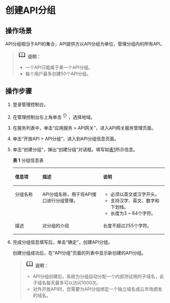 # 创建API分组<a name="apig-zh-ug-180307003"></a>

## 操作场景<a name="section1731012541118"></a>

API分组相当于API的集合，API提供方以API分组为单位，管理分组内的所有API。

>![](public_sys-resources/icon-note.gif) **说明：**   
>-   一个API只能属于某一个API分组。  
>-   每个用户最多创建50个API分组。  

## 操作步骤<a name="section8731554122615"></a>

1.  登录管理控制台。
2.  在管理控制台左上角单击![](figures/icon-region.png)，选择地域。
3.  在服务列表中，单击“应用服务 \> API网关”，进入API网关服务管理页面。
4.  单击“开放API \> API分组”，进入到API分组信息页面。
5.  单击“创建分组”，弹出“创建分组”对话框。填写如[表1](#table195413315428)所示信息。

    **表 1**  分组信息表

    <a name="table195413315428"></a>
    <table><thead align="left"><tr id="row45523384220"><th class="cellrowborder" valign="top" width="18%" id="mcps1.2.4.1.1"><p id="p65563314423"><a name="p65563314423"></a><a name="p65563314423"></a>信息项</p>
    </th>
    <th class="cellrowborder" valign="top" width="40%" id="mcps1.2.4.1.2"><p id="p356183311427"><a name="p356183311427"></a><a name="p356183311427"></a>描述</p>
    </th>
    <th class="cellrowborder" valign="top" width="42%" id="mcps1.2.4.1.3"><p id="p756163324216"><a name="p756163324216"></a><a name="p756163324216"></a>说明</p>
    </th>
    </tr>
    </thead>
    <tbody><tr id="row1156183364219"><td class="cellrowborder" valign="top" width="18%" headers="mcps1.2.4.1.1 "><p id="p105616333427"><a name="p105616333427"></a><a name="p105616333427"></a>分组名称</p>
    </td>
    <td class="cellrowborder" valign="top" width="40%" headers="mcps1.2.4.1.2 "><p id="p1656123374219"><a name="p1656123374219"></a><a name="p1656123374219"></a>API分组名称，用于将API接口进行分组管理。</p>
    </td>
    <td class="cellrowborder" valign="top" width="42%" headers="mcps1.2.4.1.3 "><a name="ul1534415125011"></a><a name="ul1534415125011"></a><ul id="ul1534415125011"><li>必须以英文或汉字开头。</li><li>支持汉字、英文、数字和下划线。</li><li>长度为3 ~ 64个字符。</li></ul>
    </td>
    </tr>
    <tr id="row14879114316433"><td class="cellrowborder" valign="top" width="18%" headers="mcps1.2.4.1.1 "><p id="p12880154304320"><a name="p12880154304320"></a><a name="p12880154304320"></a>描述</p>
    </td>
    <td class="cellrowborder" valign="top" width="40%" headers="mcps1.2.4.1.2 "><p id="p48801043134312"><a name="p48801043134312"></a><a name="p48801043134312"></a>对分组的介绍</p>
    </td>
    <td class="cellrowborder" valign="top" width="42%" headers="mcps1.2.4.1.3 "><p id="p8880154374314"><a name="p8880154374314"></a><a name="p8880154374314"></a>长度不超过255个字符。</p>
    </td>
    </tr>
    </tbody>
    </table>

6.  完成分组信息填写后，单击“确定”，创建API分组。

    创建分组成功后，在“API分组”页面的列表中显示新创建的API分组。

    >![](public_sys-resources/icon-note.gif) **说明：**   
    >-   API分组创建后，系统为分组自动分配一个内部测试用的子域名，此子域名每天最多可以访问1000次。  
    >-   对外开放API时，您需要为API分组绑定一个独立域名或云市场颁发的域名。  


